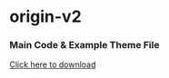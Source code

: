 # origin-v2
### Main Code & Example Theme File
<a href="https://raw.githubusercontent.com/lepetitpaco/SomeCSS/master/origin/origin-v2.theme.css" download>Click here to download</a>
